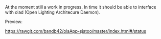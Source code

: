 At the moment still a work in progress. In time it should be able to interface
with olad (Open Lighting Architecure Daemon).

Preview:

https://rawgit.com/bandb42/olaApp-sjatoo/master/index.html#/status
